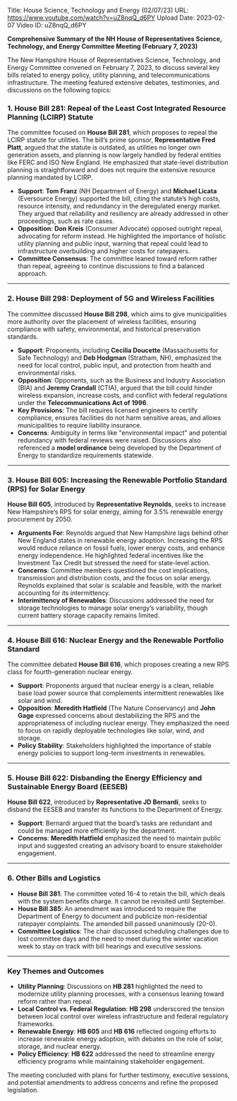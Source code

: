 Title: House Science, Technology and Energy (02/07/23)
URL: https://www.youtube.com/watch?v=uZ8nqQ_d6PY
Upload Date: 2023-02-07
Video ID: uZ8nqQ_d6PY

**Comprehensive Summary of the NH House of Representatives Science, Technology, and Energy Committee Meeting (February 7, 2023)**

The New Hampshire House of Representatives Science, Technology, and Energy Committee convened on February 7, 2023, to discuss several key bills related to energy policy, utility planning, and telecommunications infrastructure. The meeting featured extensive debates, testimonies, and discussions on the following topics:

### **1. House Bill 281: Repeal of the Least Cost Integrated Resource Planning (LCIRP) Statute**
The committee focused on **House Bill 281**, which proposes to repeal the LCIRP statute for utilities. The bill’s prime sponsor, **Representative Fred Platt**, argued that the statute is outdated, as utilities no longer own generation assets, and planning is now largely handled by federal entities like FERC and ISO New England. He emphasized that state-level distribution planning is straightforward and does not require the extensive resource planning mandated by LCIRP.

- **Support**: **Tom Franz** (NH Department of Energy) and **Michael Licata** (Eversource Energy) supported the bill, citing the statute’s high costs, resource intensity, and redundancy in the deregulated energy market. They argued that reliability and resiliency are already addressed in other proceedings, such as rate cases.
- **Opposition**: **Don Kreis** (Consumer Advocate) opposed outright repeal, advocating for reform instead. He highlighted the importance of holistic utility planning and public input, warning that repeal could lead to infrastructure overbuilding and higher costs for ratepayers.
- **Committee Consensus**: The committee leaned toward reform rather than repeal, agreeing to continue discussions to find a balanced approach.

---

### **2. House Bill 298: Deployment of 5G and Wireless Facilities**
The committee discussed **House Bill 298**, which aims to give municipalities more authority over the placement of wireless facilities, ensuring compliance with safety, environmental, and historical preservation standards.

- **Support**: Proponents, including **Cecilia Doucette** (Massachusetts for Safe Technology) and **Deb Hodgman** (Stratham, NH), emphasized the need for local control, public input, and protection from health and environmental risks.
- **Opposition**: Opponents, such as the Business and Industry Association (BIA) and **Jeremy Crandall** (CTIA), argued that the bill could hinder wireless expansion, increase costs, and conflict with federal regulations under the **Telecommunications Act of 1996**.
- **Key Provisions**: The bill requires licensed engineers to certify compliance, ensures facilities do not harm sensitive areas, and allows municipalities to require liability insurance.
- **Concerns**: Ambiguity in terms like "environmental impact" and potential redundancy with federal reviews were raised. Discussions also referenced a **model ordinance** being developed by the Department of Energy to standardize requirements statewide.

---

### **3. House Bill 605: Increasing the Renewable Portfolio Standard (RPS) for Solar Energy**
**House Bill 605**, introduced by **Representative Reynolds**, seeks to increase New Hampshire’s RPS for solar energy, aiming for 3.5% renewable energy procurement by 2050.

- **Arguments For**: Reynolds argued that New Hampshire lags behind other New England states in renewable energy adoption. Increasing the RPS would reduce reliance on fossil fuels, lower energy costs, and enhance energy independence. He highlighted federal incentives like the Investment Tax Credit but stressed the need for state-level action.
- **Concerns**: Committee members questioned the cost implications, transmission and distribution costs, and the focus on solar energy. Reynolds explained that solar is scalable and feasible, with the market accounting for its intermittency.
- **Interimittency of Renewables**: Discussions addressed the need for storage technologies to manage solar energy’s variability, though current battery storage capacity remains limited.

---

### **4. House Bill 616: Nuclear Energy and the Renewable Portfolio Standard**
The committee debated **House Bill 616**, which proposes creating a new RPS class for fourth-generation nuclear energy.

- **Support**: Proponents argued that nuclear energy is a clean, reliable base load power source that complements intermittent renewables like solar and wind.
- **Opposition**: **Meredith Hatfield** (The Nature Conservancy) and **John Gage** expressed concerns about destabilizing the RPS and the appropriateness of including nuclear energy. They emphasized the need to focus on rapidly deployable technologies like solar, wind, and storage.
- **Policy Stability**: Stakeholders highlighted the importance of stable energy policies to support long-term investments in renewables.

---

### **5. House Bill 622: Disbanding the Energy Efficiency and Sustainable Energy Board (EESEB)**
**House Bill 622**, introduced by **Representative JD Bernardi**, seeks to disband the EESEB and transfer its functions to the Department of Energy.

- **Support**: Bernardi argued that the board’s tasks are redundant and could be managed more efficiently by the department.
- **Concerns**: **Meredith Hatfield** emphasized the need to maintain public input and suggested creating an advisory board to ensure stakeholder engagement.

---

### **6. Other Bills and Logistics**
- **House Bill 381**: The committee voted 16-4 to retain the bill, which deals with the system benefits charge. It cannot be revisited until September.
- **House Bill 385**: An amendment was introduced to require the Department of Energy to document and publicize non-residential ratepayer complaints. The amended bill passed unanimously (20-0).
- **Committee Logistics**: The chair discussed scheduling challenges due to lost committee days and the need to meet during the winter vacation week to stay on track with bill hearings and executive sessions.

---

### **Key Themes and Outcomes**
- **Utility Planning**: Discussions on **HB 281** highlighted the need to modernize utility planning processes, with a consensus leaning toward reform rather than repeal.
- **Local Control vs. Federal Regulation**: **HB 298** underscored the tension between local control over wireless infrastructure and federal regulatory frameworks.
- **Renewable Energy**: **HB 605** and **HB 616** reflected ongoing efforts to increase renewable energy adoption, with debates on the role of solar, storage, and nuclear energy.
- **Policy Efficiency**: **HB 622** addressed the need to streamline energy efficiency programs while maintaining stakeholder engagement.

The meeting concluded with plans for further testimony, executive sessions, and potential amendments to address concerns and refine the proposed legislation.